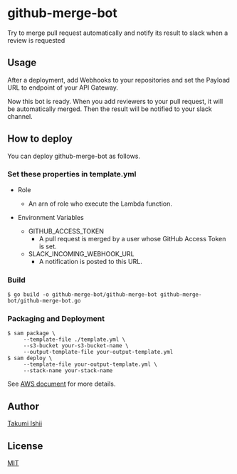 github-merge-bot
====
Try to merge pull request automatically and notify its result to slack when a review is requested

## Usage
After a deployment, add Webhooks to your repositories and set the Payload URL to endpoint of your API Gateway.

Now this bot is ready.
When you add reviewers to your pull request, it will be automatically merged.
Then the result will be notified to your slack channel.

## How to deploy
You can deploy github-merge-bot as follows.

### Set these properties in template.yml

* Role
  * An arn of role who execute the Lambda function.

* Environment Variables
  * GITHUB\_ACCESS\_TOKEN
    * A pull request is merged by a user whose GitHub Access Token is set.
  * SLACK\_INCOMING\_WEBHOOK\_URL
    * A notification is posted to this URL.

### Build

```
$ go build -o github-merge-bot/github-merge-bot github-merge-bot/github-merge-bot.go
```

### Packaging and Deployment

```
$ sam package \
     --template-file ./template.yml \
     --s3-bucket your-s3-bucket-name \
     --output-template-file your-output-template.yml
$ sam deploy \
     --template-file your-output-template.yml \
     --stack-name your-stack-name
```

See [AWS document](https://docs.aws.amazon.com/lambda/latest/dg/serverless-deploy-wt.html#serverless-deploy) for more details.

## Author
[Takumi Ishii](https://github.com/it-akumi)

## License
[MIT](https://github.com/it-akumi/github-merge-bot/blob/master/LICENSE)
